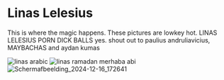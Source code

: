 # Linas Lelesius
This is where the magic happens. These pictures are lowkey hot.
LINAS LELESIUS PORN DICK BALLS yes.
shout out to paulius andruliavicius, MAYBACHAS and aydan kumas



![linas arabic](https://github.com/user-attachments/assets/cc44015b-ce7b-4c8c-a03b-5c30853c66a6)
![linas ramadan merhaba abi](https://github.com/user-attachments/assets/c6b00edc-afa5-440d-9ba0-12481ac768a6)
![Schermafbeelding_2024-12-16_172641](https://github.com/user-attachments/assets/c2f369f5-dd3f-4b92-bdad-2e3ba961853e)
